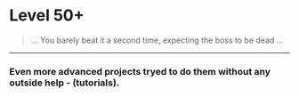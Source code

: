 # Level 50+
> ... You barely beat it a second time, expecting the boss to be dead ...
***
### **Even more advanced projects tryed to do them without any outside help - (tutorials).**